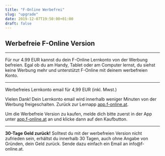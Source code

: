 ```yaml
---
title: "F-Online Werbefrei"
slug: "upgrade"
date: 2019-12-07T19:50:00+01:00
draft: false
---
```


<script src="https://www.paypal.com/sdk/js?client-id=Ad8dd58EhUXHIa-6hqrtvgkvdH7flIoFYcs6JKF5ExhcirOnbXAbFOna-TDknQamOs6pJGV592Xdfy52&currency=EUR">
</script>

<div class="page-information">
  <div class="article">
    <h2>Werbefreie F-Online Version</h2>
    <hr>
    <p>Für nur 4.99 EUR kannst du dein F-Online Lernkonto von der Werbung befreien. Egal ob du am Handy, Tablet oder am Computer lernst, du siehst keine Werbung mehr und unterstützt F-Online mit deinem werbefreien Konto.</p>
    <hr>
    <div id="email-provided"><p>Werbefreies Lernkonto <span class="email">email</span> für 4,99 EUR (inkl. Mwst.)</p></div>
    <div id="payment-done"><p>Vielen Dank! Dein Lernkonto <span class="email">email</span> wird innerhalb weniger Minuten von der Werbung freigeschalten. Zurück zur Lernapp <a href="https://app.f-online.at/#logout">app.f-online.at</a>.</p></div>
    <div id="paypal-button-container"></div>
    <div id="no-email-provided"><p>Um die Werbefreie Version zu kaufen, melde dich bitte zuerst in der App unter <a href="https://app.f-online.at">app.f-online.at</a> an und klicke dann auf den Kaufbutton.</p></div>
    <hr>
    <p><b>30-Tage Geld zurück!</b> Solltest du mit der werbefreien Version nicht zufrieden sein, erhältst du innerhalb 30 Tagen, auch ohne Angabe von Gründen, dein Geld zurück. Sende dazu einfach ein Email an info@f-online.at.</p>
  </div>
</div>

<script>

function getUrlVars() {
    var vars = {};
    var parts = window.location.href.replace(/[?&]+([^=&]+)=([^&]*)/gi, function(m,key,value) {
        vars[key] = value;
    });
    return vars;
}

function getUrlParam(parameter, defaultvalue){
    var urlparameter = defaultvalue;
    if(window.location.href.indexOf(parameter) > -1){
        urlparameter = getUrlVars()[parameter];
        }
    return urlparameter;
}

function emailGiven(email) {
    document.getElementById("email-provided").style.display = "block"; 
    document.getElementById("no-email-provided").style.display = "none"; 

    emailFields = document.getElementsByClassName("email");
    for (var i = 0; i < emailFields.length; i++) {
        emailFields[i].innerHTML = account;
    };  
}

function paymentDone(details) {
    document.getElementById("email-provided").style.display = "none";
    document.getElementById("no-email-provided").style.display = "none";
    document.getElementById("payment-done").style.display = "block";
    document.getElementById("paypal-button-container").style.display = "none";
    var _paq = window._paq || [];
    _paq.push(['trackEvent', 'upgrade', 'paid']);
}

var account = getUrlParam('account');

if (account){ 

    emailGiven(account);

    paypal.Buttons({
        createOrder: function(data, actions) {
            return actions.order.create({
                payer: {
                    email_address: account,
                    address: {
                        country_code: "AT"
                    }
                },
                application_context: {
                    brand_name: "F-Online",
                    locale: "de-AT",
                    shipping_preference: "NO_SHIPPING",

                },
                purchase_units: [{
                    reference_id: "werbefrei-"+account,
                    description: "Werbefrei F-Online "+account,
                    soft_descriptor: "werbefrei",
                    amount: {
                        currency_code: 'EUR',
                        value: '4.99'
                    }
                }]
            })
        },
        onApprove: function(data, actions) {
            return actions.order.capture().then(function(details) {
                paymentDone(details);
            });
        }
    }).render('#paypal-button-container');
}
</script>